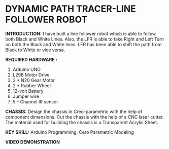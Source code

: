 # DYNAMIC PATH TRACER-LINE FOLLOWER ROBOT
**INTRODUCTION:**
I have built a line follower robot which is able to follow both Black and White Lines. Also, the LFR is able to take Right and Left Turn on both the Black and White lines. 
LFR has been able to shift the path from Black to White or vice versa. 

**REQUIRED HARDWARE :**
1. Arduino UNO
2. L298 Motor Drive
3. 2 * N20 Gear Motor
4. 2 * Rubber Wheel
5. 12-volt Battery
6. Jumper wire
7. 5 - Channel IR sensor

**CHASSIS:** Design the chassis in Creo-parametric with the help of component dimensions. Cut the chassis with the help of a CNC laser cutter. The material used for building the chassis is a Transparent Acrylic Sheet.

**KEY SKILL:** Arduino Programming, Cero Parametric Modeling

**VIDEO DEMONSTRATION** 


